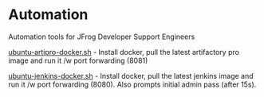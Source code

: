 # Automation
Automation tools for JFrog Developer Support Engineers

[ubuntu-artipro-docker.sh](https://github.com/joeyfrog/Automation/blob/master/ubuntu-artipro-docker.sh) - Install docker, pull the latest artifactory pro image and run it /w port forwarding (8081)

[ubuntu-jenkins-docker.sh](https://github.com/joeyfrog/Automation/blob/master/ubuntu-jenkins-docker.sh) - Install docker, pull the latest jenkins image and run it /w port forwarding (8080). Also prompts initial admin pass (after 15s).
